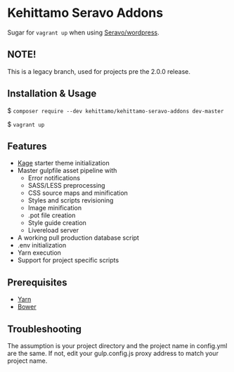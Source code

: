 # Kehittamo Seravo Addons

Sugar for `vagrant up` when using [Seravo/wordpress](https://github.com/Seravo/wordpress).

## NOTE!

This is a legacy branch, used for projects pre the 2.0.0 release.

## Installation & Usage

$ `composer require --dev kehittamo/kehittamo-seravo-addons dev-master`

$ `vagrant up`

## Features
* [Kage](https://github.com/kehittamo/kage) starter theme initialization
* Master gulpfile asset pipeline with
  * Error notifications
  * SASS/LESS preprocessing
  * CSS source maps and minification
  * Styles and scripts revisioning
  * Image minification
  * .pot file creation
  * Style guide creation
  * Livereload server
* A working pull production database script
* .env initialization
* Yarn execution
* Support for project specific scripts

## Prerequisites
* [Yarn](https://yarnpkg.com/en/docs/install)
* [Bower](https://bower.io/)

## Troubleshooting
The assumption is your project directory and the project name in config.yml are the same. If not, edit your gulp.config.js proxy address to match your project name.

